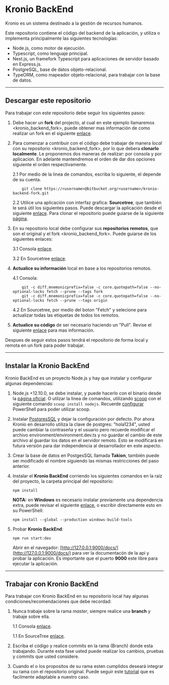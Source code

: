 # Kronio BackEnd

Kronio es un sistema destinado a la gestión de recursos humanos.

Este repositorio contiene el código del backend de la aplicación, y utiliza o implementa principalmente las siguientes tecnologías:

- Node.js, como motor de ejecución.
- Typescript, como lenguaje principal.
- Nest.js, un framefork Typescript para aplicaciones de servidor basado en Express.js.
- PostgreSQL, base de datos objeto-relacional.
- TypeORM, como mapeador objeto-relacional, para trabajar con la base de datos.

---

## Descargar este repositorio

Para trabajar con este repositorio debe seguir los siguientes pasos:

1. Debe hacer un **fork** del projecto, al cual en este ejemplo llamaremos <kronio_backend_fork>, puede obtener mas información de como realizar un fork en el siguiente [enlace](https://confluence.atlassian.com/bitbucket/forking-a-repository-221449527.html).
2. Para comenzar a contribuir con el código debe trabajar de manera *local* con su repositorio <kronio_backend_fork>, por lo que debera **clonarlo localmente**. Le proponemos dos maneras de realizar: por consola y por aplicacion. En adelante mantendremos el orden de dar dos opciones siguiente el orden respectivamente.

	2.1 Por medio de la linea de comandos, escriba lo siguiente, el <username> depende de su cuenta.

	```
		git clone https://<username>@bitbucket.org/<username>/kronio-backend-fork.git
	```

	2.2 Utilice una aplicación con interfaz grafica: **Sourcetree**, que también le será útil los siguientes pasos. Puede descargar la aplicación desde el siguiente [enlace](https://www.sourcetreeapp.com/?utm_source=internal&utm_medium=enlace&utm_campaign=clone_repo_win). Para clonar el repositorio puede guiarse de la siguiente [página](https://confluence.atlassian.com/sourcetreekb/changing-remote-repository-path-on-sourcetree-using-git-or-mercurial-785616227.html).

3. En su repositorio local debe configurar sus **repositorios remotos**, que son el original y el fork <kronio_backend_fork>. Puede guiarse de los siguientes enlaces:

	3.1 Consola [enlace](https://confluence.atlassian.com/bitbucket/change-the-remote-url-to-your-repository-794212774.html).

	3.2 En Sourcetree [enlace](https://confluence.atlassian.com/sourcetreekb/changing-remote-repository-path-on-sourcetree-using-git-or-mercurial-785616227.html).

4. **Actualice su información** local en base a los repositorios remotos.

	4.1 Consola:

	```
		git -c diff.mnemonicprefix=false -c core.quotepath=false --no-optional-locks fetch --prune --tags fork
		git -c diff.mnemonicprefix=false -c core.quotepath=false --no-optional-locks fetch --prune --tags origin
	```

	4.2 En Sourcetree, por medio del boton "Fetch" y selecione para actualizar todas las etiquetas de todos los remotos.

5. **Actualice su código** de ser necesario haciendo un "Pull". Revise el siguiente [enlace](https://www.atlassian.com/git/tutorials/syncing/git-pull) para mas información.

Despues de seguir estos pasos tendrá el repositorio de forma local y remota en un fork para poder trabajar.

---

## Instalar la Kronio BackEnd

Kronio BackEnd es un proyecto Node.js y hay que instalar y configurar algunas dependencias:

1. Node.js +12.10.0, se debe instalar, y puede hacerlo con el binario desde la [página oficial](https://nodejs.org/en/). O utilzar la linea de comandos, utilizando [scoop](https://scoop.sh/) con el siguiente comando `scoop install nodejs`. Recuerde [configurar](https://geeksww.com/tutorials/operating_systems/ms_windows/administration/how_to_set_permissions_to_run_powershell_scripts.php) PowerShell para poder utilizar scoop.
2. Instalar [PostgresSQL](https://www.postgresql.org/download/) y dejar la configuración por defecto. Por ahora Kronio en desarrollo utiliza la clave de postgres: "hola1234", usted puede cambiar la contraseña y el usuario pero recuerde modificar el archivo environment/environment.dev.ts y no guardar el cambio de este archivo al guardar los datos en el servidor remoto. Esto se modificará en futura versión para dar independencia al desarrollador en este aspecto.
3. Crear la base de datos en PostgesSQL llamada **Takion**, también puede ser modificado el nombre siguiendo las mismas restricciones del paso anterior.
4. Instalar el **Kronio BackEnd** corriendo los siguientes comandos en la raíz del proyecto, la carpeta principal del repositorio:

	```
	npm install
	```
	
	**NOTA:** en **Windows** es necesario instalar previamente una dependencia extra, puede revisar el siguiente [enlace](https://github.com/nodejs/node-gyp), o escribir directamente esto en su PowerShell:

	```
	npm install --global --production windows-build-tools
	```

5. Probar **Kronio BackEnd**:

	```
	npm run start:dev
	```

	Abrir en el navegador: [http://127.0.0.1:9000/docs/](http://127.0.0.1:9000/docs/) para ver la documentacón de la api y probar la aplicación. Es importante que el puerto **9000** este libre para ejecutar la aplicación.

---

## Trabajar con Kronio BackEnd

Para trabajar con Kronio BackEnd en su repositorio local hay algunas condiciones/recomendaciones que debe recordad:

1. Nunca trabaje sobre la rama *master*, siempre realice una **branch** y trabaje sobre ella.

	1.1 Consola [enlace](https://confluence.atlassian.com/bitbucket/branching-a-repository-223217999.html).

	1.1 En SourceTree [enlace](https://confluence.atlassian.com/get-started-with-sourcetree/create-and-push-a-branch-to-the-remote-repository-git-847359118.html).
	
2. Escriba el código y realice commits en la rama (Branch) donde esta trabajando. Durante esta fase usted puede realizar los cambios, pruebas y commits que usted considere.
3. Cuando el o los propositos de su rama esten cumplidos deseará integrar su rama con el repositorio original. Puede seguir este [tutorial](https://www.youtube.com/watch?v=xl3nxfbGkzY) que es facilmente adaptable a nuestro caso.
